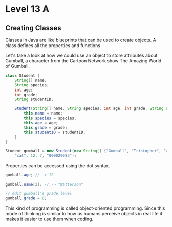 # Level 13 A

## Creating Classes

Classes in Java are like blueprints that can be used to create objects. A class defines all the properties and functions

Let's take a look at how we could use an object to store attributes about Gumball, a character from the Cartoon Network show The Amazing World of Gumball.

```java
class Student {
	String[] name;
	String species;
	int age;
	int grade;
	String studentID;

	Student(String[] name, String species, int age, int grade, String studentID) {
		this.name = name;
		this.species = species;
		this.age = age;
		this.grade = grade;
		this.studentID = studentID;
	}
}

Student gumball = new Student(new String[] {"Gumball", "Tristopher", "Watterson"},
	"cat", 12, 7, "000029083");
```

Properties can be accessed using the dot syntax.

```java
gumball.age; // -> 12

gumball.name[2]; // -> "Watterson"

// edit gumball's grade level
gumball.grade = 8;
```

This kind of programming is called object-oriented programming. Since this mode of thinking is similar to how us humans perceive objects in real life it makes it easier to use them when coding.
